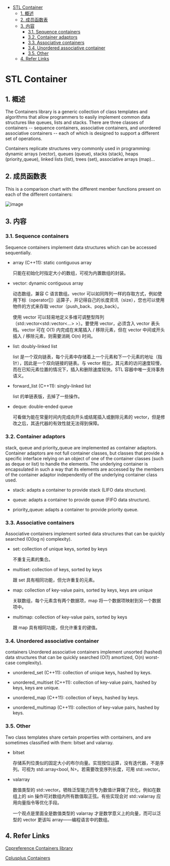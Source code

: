 - [STL Container](#stl-container)
  - [1. 概述](#1-概述)
  - [2. 成员函数表](#2-成员函数表)
  - [3. 内容](#3-内容)
    - [3.1. Sequence containers](#31-sequence-containers)
    - [3.2. Container adaptors](#32-container-adaptors)
    - [3.3. Associative containers](#33-associative-containers)
    - [3.4. Unordered associative container](#34-unordered-associative-container)
    - [3.5. Other](#35-other)
  - [4. Refer Links](#4-refer-links)

# STL Container

## 1. 概述

The Containers library is a generic collection of class templates and algorithms that allow programmers to easily implement common data structures like queues, lists and stacks. There are three classes of containers -- sequence containers, associative containers, and unordered associative containers -- each of which is designed to support a different set of operations.

Containers replicate structures very commonly used in programming: dynamic arrays (vector), queues (queue), stacks (stack), heaps (priority_queue), linked lists (list), trees (set), associative arrays (map)...

## 2. 成员函数表

This is a comparison chart with the different member functions present on each of the different containers:

![image](http://img.cdn.firejq.com/jpg/2018/7/3/8266c0aff1e7d9d42821d2287ae7ac08.jpg)

## 3. 内容

### 3.1. Sequence containers

Sequence containers implement data structures which can be accessed sequentially.
- array (C++11): static contiguous array

  只能在初始化时指定大小的数组，可视为内置数组的封装。

- vector: dynamic contiguous array

  动态数组，兼容 C 语言数组。vector 可以如同阵列一样的存取方式，例如使用下标（operator[]）运算子，并记得自己的长度资讯（size），您也可以使用物件的方式来存取 vector（push_back、pop_back）。

  使用 vector 可以轻易地定义多维可调整型阵列（std::vector<std::vector<...> >）。要使用 vector，必须含入 vector 表头档。vector 可在 O(1) 内完成在末尾插入 / 移除元素，但在 vector 中间或开头插入 / 移除元素，则需要消耗 O(n) 时间。

- list: doubly-linked list

  list 是一个双向链表，每个元素中存储着上一个元素和下一个元素的地址（指针），因此是一个双向链接的链表。与 vector 相比，其元素的访问速度较慢，而在已知元素位置的情况下，插入和删除速度较快。STL 容器中唯一支持事务语义。

- forward_list (C++11): singly-linked list

  list 的单链表版，去掉了一些操作。

- deque: double-ended queue

  可看做为能在常量时间内完成向开头或结尾插入或删除元素的 vector，但是修改之后，其迭代器的有效性就无法得到保障。

### 3.2. Container adaptors

stack, queue and priority_queue are implemented as container adaptors. Container adaptors are not full container classes, but classes that provide a specific interface relying on an object of one of the container classes (such as deque or list) to handle the elements. The underlying container is encapsulated in such a way that its elements are accessed by the members of the container adaptor independently of the underlying container class used.

- stack: adapts a container to provide stack (LIFO data structure).

- queue: adapts a container to provide queue (FIFO data structure).

- priority_queue: adapts a container to provide priority queue.

### 3.3. Associative containers

Associative containers implement sorted data structures that can be quickly searched (O(log n) complexity).
- set: collection of unique keys, sorted by keys

  不重复元素的集合。

- multiset: collection of keys, sorted by keys

  跟 set 具有相同功能，但允许重复的元素。

- map: collection of key-value pairs, sorted by keys, keys are unique

  关联数组，每个元素含有两个数据项，map 将一个数据项映射到另一个数据项中。

- multimap: collection of key-value pairs, sorted by keys

  跟 map 具有相同功能，但允许重复的键值。

### 3.4. Unordered associative container

containers Unordered associative containers implement unsorted (hashed) data structures that can be quickly searched (O(1) amortized, O(n) worst-case complexity).

- unordered_set (C++11): collection of unique keys, hashed by keys.

- unordered_multiset (C++11): collection of key-value pairs, hashed by keys, keys are unique.

- unordered_map (C++11): collection of keys, hashed by keys.

- unordered_multimap (C++11): collection of key-value pairs, hashed by keys.

### 3.5. Other

Two class templates share certain properties with containers, and are sometimes classified with them: bitset and valarray.

- bitset

  存储系列位类似的固定大小的布尔向量。实现按位运算，没有迭代器，不是序列。可视为 std::array<bool, N>。若需要改变序列长度，可用 std::vector<bool>。

- valarray

  数值类型的 std::vector。牺牲泛型能力而专为数值计算做了优化，例如在数组上的 sin 操作可对数组内所有数值取正弦。有些实现会对 std::valarray 应用向量指令等优化手段。

  一个观点是里面全是数值类型的 valarray 才是数学意义上的向量，而可以泛型的 vector 更该叫 array——编程语言中的数组。

## 4. Refer Links

[Cppreference Containers library](https://en.cppreference.com/w/cpp/container)

[Cplusplus Containers](http://www.cplusplus.com/reference/stl/)
